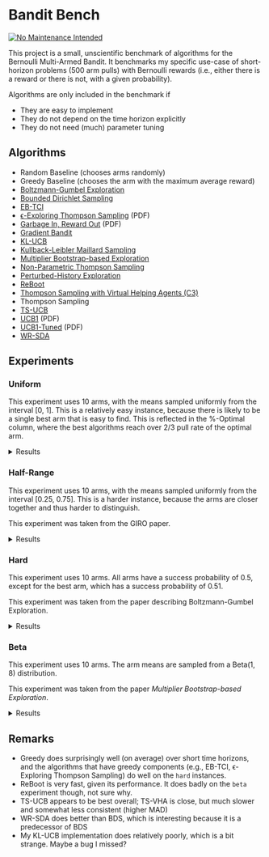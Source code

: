 # Bandit Bench

[![No Maintenance Intended](http://unmaintained.tech/badge.svg)](http://unmaintained.tech/)

This project is a small, unscientific benchmark of algorithms for the Bernoulli
Multi-Armed Bandit. It benchmarks my specific use-case of short-horizon problems
(500 arm pulls) with Bernoulli rewards (i.e., either there is a reward or there
is not, with a given probability).

Algorithms are only included in the benchmark if

- They are easy to implement
- They do not depend on the time horizon explicitly
- They do not need (much) parameter tuning

## Algorithms

- Random Baseline (chooses arms randomly)
- Greedy Baseline (chooses the arm with the maximum average reward)
- [Boltzmann-Gumbel Exploration](https://arxiv.org/abs/1705.10257)
- [Bounded Dirichlet Sampling](https://arxiv.org/abs/2111.09724)
- [EB-TCI](https://arxiv.org/abs/2206.05979)
- [ϵ-Exploring Thompson Sampling](https://proceedings.mlr.press/v202/jin23b/jin23b.pdf) (PDF)
- [Garbage In, Reward Out](http://proceedings.mlr.press/v97/kveton19a/kveton19a.pdf) (PDF)
- [Gradient Bandit](https://arxiv.org/abs/2402.17235)
- [KL-UCB](https://arxiv.org/abs/1102.2490)
- [Kullback-Leibler Maillard Sampling](https://arxiv.org/abs/2304.14989)
- [Multiplier Bootstrap-based Exploration](https://arxiv.org/abs/2302.01543)
- [Non-Parametric Thompson Sampling](https://proceedings.mlr.press/v117/riou20a.html)
- [Perturbed-History Exploration](https://arxiv.org/abs/1902.10089)
- [ReBoot](https://arxiv.org/abs/2002.08436)
- [Thompson Sampling with Virtual Helping Agents (C3)](https://arxiv.org/abs/2209.08197)
- Thompson Sampling
- [TS-UCB](https://arxiv.org/abs/2006.06372)
- [UCB1](https://homes.di.unimi.it/~cesabian/Pubblicazioni/ml-02.pdf) (PDF)
- [UCB1-Tuned](https://homes.di.unimi.it/~cesabian/Pubblicazioni/ml-02.pdf) (PDF)
- [WR-SDA](https://arxiv.org/abs/2010.14323)

## Experiments

### Uniform

This experiment uses 10 arms, with the means sampled uniformly from the interval
[0, 1]. This is a relatively easy instance, because there is likely to be a
single best arm that is easy to find. This is reflected in the %-Optimal column,
where the best algorithms reach over 2/3 pull rate of the optimal arm.

<details>
<summary>Results</summary>

<!-- `> cargo run --release --bin uniform` -->
<!-- BEGIN mdsh -->
| Algorithm                                                   | %-Optimal | Regret (Mean) | Regret (Median Absolute Deviation) |  Time  |
| ----------------------------------------------------------- | --------: | ------------: | ---------------------------------: | :----: |
| TS-UCB                                                      |    72.88% |       17.8546 |                             3.5976 | 5.59s  |
| ReBoot                                                      |    70.63% |       18.3477 |                             2.5414 | 0.15s  |
| Greedy                                                      |    67.48% |       19.7483 |                             2.4973 | 0.11s  |
| Thompson Sampling with Virtual Helping Agents (Combiner C3) |    63.36% |       21.1298 |                             6.2710 | 23.79s |
| WR-SDA                                                      |    67.66% |       23.8199 |                             5.0460 | 1.58s  |
| Multiplier Bootstrap-based Exploration                      |    67.82% |       26.0614 |                             3.6393 | 5.81s  |
| ϵ-Exploring Thompson Sampling                               |    64.31% |       27.5471 |                             8.9868 | 0.16s  |
| Thompson Sampling                                           |    67.00% |       28.9445 |                             7.1632 | 0.61s  |
| KL-UCB                                                      |    67.56% |       29.6893 |                             7.4957 | 7.40s  |
| UCB1-Tuned                                                  |    62.81% |       31.7769 |                             3.6345 | 0.26s  |
| Non-Parametric Thompson Sampling                            |    64.59% |       33.8504 |                             7.0679 | 5.27s  |
| Bounded Dirichlet Sampling                                  |    64.70% |       34.2376 |                             7.1518 | 2.51s  |
| Kullback-Leibler Maillard Sampling                          |    60.53% |       37.5467 |                             8.4138 | 0.51s  |
| Perturbed-History Exploration                               |    57.78% |       37.8970 |                             5.6488 | 0.71s  |
| Garbage In, Reward Out                                      |    57.08% |       44.4496 |                             4.8697 | 0.80s  |
| EB-TCI                                                      |    42.95% |       56.0202 |                            16.1098 | 0.33s  |
| Boltzmann-Gumbel Exploration                                |    44.52% |       69.1820 |                             6.7076 | 0.35s  |
| UCB1                                                        |    34.84% |       87.3965 |                            10.1205 | 0.16s  |
| Gradient Bandit                                             |    30.56% |      111.1047 |                            17.4381 | 0.41s  |
| Gradient Bandit (with baseline)                             |    31.78% |      114.0673 |                            11.6366 | 0.42s  |
| Random                                                      |     9.99% |      205.0580 |                            30.3100 | 0.03s  |
<!-- END mdsh -->

</details>

### Half-Range

This experiment uses 10 arms, with the means sampled uniformly from the interval
\[0.25, 0.75\]. This is a harder instance, because the arms are closer together
and thus harder to distinguish.

This experiment was taken from the GIRO paper.

<details>
<summary>Results</summary>

<!-- `> cargo run --release --bin half_range` -->
<!-- BEGIN mdsh -->
| Algorithm                                                   | %-Optimal | Regret (Mean) | Regret (Median Absolute Deviation) |  Time  |
| ----------------------------------------------------------- | --------: | ------------: | ---------------------------------: | :----: |
| Thompson Sampling with Virtual Helping Agents (Combiner C3) |    44.83% |       26.7704 |                             8.7872 | 11.29s |
| ReBoot                                                      |    39.95% |       27.7705 |                             9.3591 | 0.16s  |
| Greedy                                                      |    39.00% |       28.0151 |                             9.7636 | 0.11s  |
| TS-UCB                                                      |    45.12% |       28.1337 |                             6.0061 | 5.76s  |
| ϵ-Exploring Thompson Sampling                               |    41.08% |       30.8109 |                             9.0357 | 0.17s  |
| Multiplier Bootstrap-based Exploration                      |    42.47% |       30.9818 |                             6.6402 | 5.89s  |
| WR-SDA                                                      |    38.17% |       34.3574 |                             7.8687 | 2.54s  |
| UCB1-Tuned                                                  |    39.23% |       36.0362 |                             5.7070 | 0.27s  |
| Thompson Sampling                                           |    35.68% |       40.6934 |                             7.4756 | 0.63s  |
| Perturbed-History Exploration                               |    34.15% |       42.4480 |                             7.6337 | 0.80s  |
| KL-UCB                                                      |    35.22% |       42.8549 |                             6.2878 | 7.77s  |
| EB-TCI                                                      |    30.68% |       43.1680 |                             8.8295 | 0.36s  |
| Non-Parametric Thompson Sampling                            |    33.66% |       43.8953 |                             7.4578 | 5.44s  |
| Bounded Dirichlet Sampling                                  |    33.37% |       44.9539 |                             7.9732 | 3.16s  |
| Garbage In, Reward Out                                      |    32.82% |       44.9909 |                             7.5012 | 0.99s  |
| Kullback-Leibler Maillard Sampling                          |    30.15% |       48.1212 |                             8.2677 | 0.53s  |
| Boltzmann-Gumbel Exploration                                |    25.93% |       58.3994 |                             8.7698 | 0.35s  |
| UCB1                                                        |    20.65% |       68.4993 |                            10.1090 | 0.16s  |
| Gradient Bandit                                             |    19.16% |       75.6775 |                            12.1688 | 0.41s  |
| Gradient Bandit (with baseline)                             |    18.70% |       77.4743 |                            10.5750 | 0.43s  |
| Random                                                      |     9.99% |      102.5290 |                            15.1550 | 0.03s  |
<!-- END mdsh -->

</details>

### Hard

This experiment uses 10 arms. All arms have a success probability of 0.5, except
for the best arm, which has a success probability of 0.51.

This experiment was taken from the paper describing Boltzmann-Gumbel Exploration.

<details>
<summary>Results</summary>

<!-- `> cargo run --release --bin hard` -->
<!-- BEGIN mdsh -->
| Algorithm                                                   | %-Optimal | Regret (Mean) | Regret (Median Absolute Deviation) | Time  |
| ----------------------------------------------------------- | --------: | ------------: | ---------------------------------: | :---: |
| Greedy                                                      |    16.72% |        4.1640 |                             0.1100 | 0.12s |
| ReBoot                                                      |    14.03% |        4.2983 |                             0.1100 | 0.17s |
| ϵ-Exploring Thompson Sampling                               |    13.51% |        4.3245 |                             0.1100 | 0.19s |
| EB-TCI                                                      |    11.55% |        4.4225 |                             0.4400 | 0.40s |
| TS-UCB                                                      |    11.55% |        4.4227 |                             0.2400 | 6.29s |
| Multiplier Bootstrap-based Exploration                      |    11.47% |        4.4263 |                             0.2500 | 6.13s |
| Thompson Sampling with Virtual Helping Agents (Combiner C3) |    11.45% |        4.4273 |                             0.2600 | 4.57s |
| WR-SDA                                                      |    11.45% |        4.4275 |                             0.3200 | 1.81s |
| Non-Parametric Thompson Sampling                            |    11.16% |        4.4418 |                             0.4000 | 5.32s |
| Perturbed-History Exploration                               |    11.15% |        4.4425 |                             0.4200 | 1.01s |
| Garbage In, Reward Out                                      |    11.15% |        4.4426 |                             0.4100 | 1.00s |
| Thompson Sampling                                           |    11.15% |        4.4427 |                             0.4200 | 0.75s |
| KL-UCB                                                      |    11.02% |        4.4490 |                             0.2300 | 8.03s |
| Kullback-Leibler Maillard Sampling                          |    10.93% |        4.4533 |                             0.3400 | 0.60s |
| Bounded Dirichlet Sampling                                  |    10.86% |        4.4572 |                             0.2900 | 2.87s |
| UCB1-Tuned                                                  |    10.76% |        4.4620 |                             0.4400 | 0.28s |
| Boltzmann-Gumbel Exploration                                |    10.68% |        4.4660 |                             0.2600 | 0.39s |
| UCB1                                                        |    10.24% |        4.4880 |                             0.1600 | 0.16s |
| Gradient Bandit (with baseline)                             |    10.20% |        4.4899 |                             0.1100 | 0.42s |
| Gradient Bandit                                             |    10.18% |        4.4908 |                             0.1300 | 0.41s |
| Random                                                      |     9.98% |        4.5009 |                             0.0500 | 0.03s |
<!-- END mdsh -->

</details>

### Beta

This experiment uses 10 arms. The arm means are sampled from a Beta(1, 8) distribution.

This experiment was taken from the paper *Multiplier Bootstrap-based Exploration*.

<details>
<summary>Results</summary>

<!-- `> cargo run --release --bin beta` -->
<!-- BEGIN mdsh -->
| Algorithm                                                   | %-Optimal | Regret (Mean) | Regret (Median Absolute Deviation) |  Time  |
| ----------------------------------------------------------- | --------: | ------------: | ---------------------------------: | :----: |
| Thompson Sampling with Virtual Helping Agents (Combiner C3) |    56.91% |       23.2902 |                             7.1493 | 17.59s |
| Multiplier Bootstrap-based Exploration                      |    54.92% |       25.7531 |                             5.7460 | 5.74s  |
| TS-UCB                                                      |    54.99% |       26.7554 |                             4.4802 | 5.95s  |
| ϵ-Exploring Thompson Sampling                               |    44.70% |       33.6912 |                            12.4300 | 0.17s  |
| UCB1-Tuned                                                  |    48.78% |       34.1720 |                             5.7265 | 0.28s  |
| Garbage In, Reward Out                                      |    46.27% |       36.5880 |                             6.6192 | 0.82s  |
| Thompson Sampling                                           |    45.50% |       38.0338 |                             6.6413 | 0.64s  |
| KL-UCB                                                      |    45.13% |       38.3085 |                             5.9510 | 7.62s  |
| Non-Parametric Thompson Sampling                            |    44.28% |       39.6896 |                             6.8661 | 4.20s  |
| Greedy                                                      |    37.36% |       39.9645 |                            20.3130 | 0.13s  |
| Bounded Dirichlet Sampling                                  |    44.03% |       40.2371 |                             6.7909 | 2.46s  |
| WR-SDA                                                      |    37.82% |       40.8505 |                            18.3470 | 2.84s  |
| ReBoot                                                      |    37.09% |       41.4817 |                            21.4545 | 0.15s  |
| Kullback-Leibler Maillard Sampling                          |    41.32% |       41.7427 |                             7.4157 | 0.51s  |
| Perturbed-History Exploration                               |    41.26% |       43.0633 |                             7.6161 | 0.88s  |
| EB-TCI                                                      |    24.85% |       58.9761 |                            22.9968 | 0.33s  |
| Boltzmann-Gumbel Exploration                                |    30.21% |       59.0762 |                            11.4529 | 0.36s  |
| UCB1                                                        |    22.44% |       70.4627 |                            16.8609 | 0.17s  |
| Gradient Bandit                                             |    20.43% |       75.0125 |                            17.3070 | 0.40s  |
| Gradient Bandit (with baseline)                             |    20.06% |       75.7085 |                            17.5892 | 0.42s  |
| Random                                                      |     9.99% |       94.2791 |                            25.9206 | 0.04s  |
<!-- END mdsh -->

</details>

## Remarks

* Greedy does surprisingly well (on average) over short time horizons, and the algorithms that have greedy components
  (e.g., EB-TCI, ϵ-Exploring Thompson Sampling) do well on the `hard` instances.
* ReBoot is very fast, given its performance. It does badly on the `beta` experiment though, not sure why.
* TS-UCB appears to be best overall; TS-VHA is close, but much slower and somewhat less consistent (higher MAD)
* WR-SDA does better than BDS, which is interesting because it is a predecessor of BDS
* My KL-UCB implementation does relatively poorly, which is a bit strange. Maybe a bug I missed?
